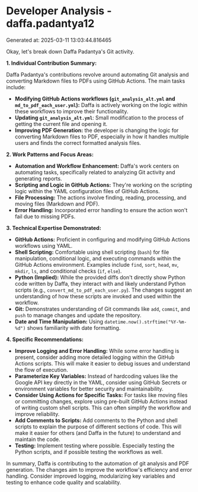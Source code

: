 # Developer Analysis - daffa.padantya12
Generated at: 2025-03-11 13:03:44.816465

Okay, let's break down Daffa Padantya's Git activity.

**1. Individual Contribution Summary:**

Daffa Padantya's contributions revolve around automating Git analysis and converting Markdown files to PDFs using GitHub Actions.  The main tasks include:

*   **Modifying GitHub Actions workflows (`git_analysis_alt.yml` and `md_to_pdf_each_user.yml`):**  Daffa is actively working on the logic within these workflows to improve their functionality.
*   **Updating `git_analysis_alt.yml`**: Small modification to the process of getting the current file and opening it.
*   **Improving PDF Generation:** the developer is changing the logic for converting Markdown files to PDF, especially in how it handles multiple users and finds the correct formatted analysis files.

**2. Work Patterns and Focus Areas:**

*   **Automation and Workflow Enhancement:**  Daffa's work centers on automating tasks, specifically related to analyzing Git activity and generating reports.
*   **Scripting and Logic in GitHub Actions:**  They're working on the scripting logic within the YAML configuration files of GitHub Actions.
*   **File Processing:** The actions involve finding, reading, processing, and moving files (Markdown and PDF).
*   **Error Handling:** Incorporated error handling to ensure the action won't fail due to missing PDFs.

**3. Technical Expertise Demonstrated:**

*   **GitHub Actions:**  Proficient in configuring and modifying GitHub Actions workflows using YAML.
*   **Shell Scripting:** Comfortable using shell scripting (`bash`) for file manipulation, conditional logic, and executing commands within the GitHub Actions environment.  Examples include `find`, `sort`, `head`, `mv`, `mkdir`, `ls`, and conditional checks (`if`, `else`).
*   **Python (Implied):** While the provided diffs don't directly show Python code written by Daffa, they interact with and likely understand Python scripts (e.g., `convert_md_to_pdf_each_user.py`). The changes suggest an understanding of how these scripts are invoked and used within the workflow.
*   **Git:**  Demonstrates understanding of Git commands like `add`, `commit`, and `push` to manage changes and update the repository.
*   **Date and Time Manipulation:** Using `datetime.now().strftime("%Y-%m-%d")`  shows familiarity with date formatting.

**4. Specific Recommendations:**

*   **Improve Logging and Error Handling:**  While some error handling is present, consider adding more detailed logging within the GitHub Actions scripts.  This will make it easier to debug issues and understand the flow of execution.
*   **Parameterize Key Variables:** Instead of hardcoding values like the Google API key directly in the YAML, consider using GitHub Secrets or environment variables for better security and maintainability.
*   **Consider Using Actions for Specific Tasks:** For tasks like moving files or committing changes, explore using pre-built GitHub Actions instead of writing custom shell scripts.  This can often simplify the workflow and improve reliability.
*   **Add Comments to Scripts:**  Add comments to the Python and shell scripts to explain the purpose of different sections of code.  This will make it easier for others (and Daffa in the future) to understand and maintain the code.
*   **Testing:** Implement testing where possible. Especially testing the Python scripts, and if possible testing the workflows as well.

In summary, Daffa is contributing to the automation of git analysis and PDF generation. The changes aim to improve the workflow's efficiency and error handling. Consider improved logging, modularizing key variables and testing to enhance code quality and scalability.
